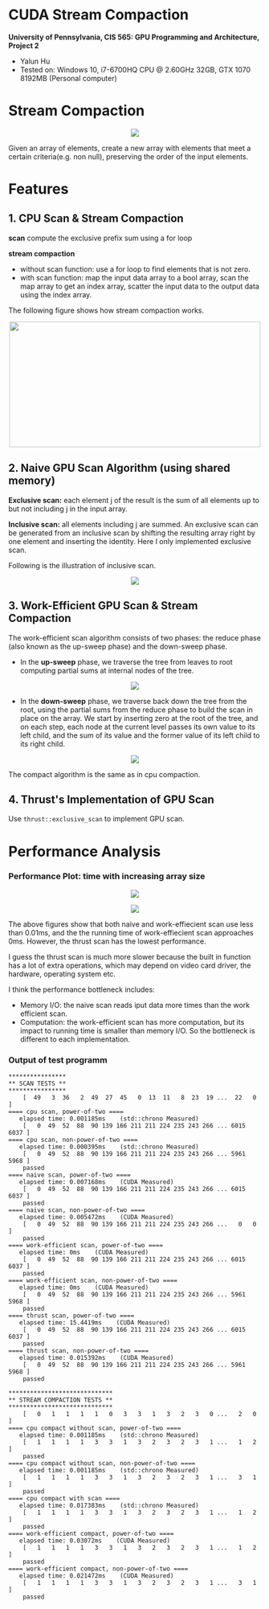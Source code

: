 CUDA Stream Compaction
======================

**University of Pennsylvania, CIS 565: GPU Programming and Architecture, Project 2**

* Yalun Hu
* Tested on: Windows 10, i7-6700HQ CPU @ 2.60GHz 32GB, GTX 1070 8192MB (Personal computer)

# Stream Compaction

<p align="center">
  <img src="img/StreamCompactionOverview.png">
</p>

Given an array of elements, create a new array with elements that meet a certain criteria(e.g. non null), preserving the order of the input elements.

# Features

## 1. CPU Scan & Stream Compaction

**scan**
compute the exclusive prefix sum using a for loop

**stream compaction**
* without scan function: use a for loop to find elements that is not zero.
* with scan function: map the input data array to a bool array, scan the map array to get an index array, scatter the input data to the output data using the index array.

The following figure shows how stream compaction works.

<p align="center">
  <img src="img/Scatter.png" height="250" width="500">
</p>

## 2. Naive GPU Scan Algorithm (using shared memory)

**Exclusive scan:** each element j of the result is the sum of all elements up to but not including j in the input array.

**Inclusive scan:** all elements including j are summed.
An exclusive scan can be generated from an inclusive scan by shifting the resulting array right by one element and inserting the identity. Here I only implemented exclusive scan.

Following is the illustration of inclusive scan.

<p align="center">
  <img src="img/NaiveScan.png">
</p>


## 3. Work-Efficient GPU Scan & Stream Compaction

The work-efficient scan algorithm consists of two phases: the reduce phase (also known as the up-sweep phase) and the down-sweep phase.
* In the **up-sweep** phase, we traverse the tree from leaves to root computing partial sums at internal nodes of the tree.

<p align="center">
  <img src="img/UpSweep.png">
</p>

* In the **down-sweep** phase, we traverse back down the tree from the root, using the partial sums from the reduce phase to build the scan in place on the array.  We start by inserting zero at the root of the tree, and on each step, each node at the current level passes its own value to its left child, and the sum of its value and the former value of its left child to its right child.

<p align="center">
  <img src="img/DownSweep.png">
</p>

The compact algorithm is the same as in cpu compaction.

## 4. Thrust's Implementation of GPU Scan

Use `thrust::exclusive_scan` to implement GPU scan.

# Performance Analysis

### Performance Plot: time with increasing array size

<p align="center">
  <img src="img/TimeChart.png">
</p>
<p align="center">
  <img src="img/TimePlot.png">
</p>

The above figures show that both naive and work-effiecient scan use less than 0.01ms, and the the running time of work-effiecient scan approaches 0ms. However, the thrust scan has the lowest performance.


I guess the thrust scan is much more slower because the built in function has a lot of extra operations, which may depend on video card driver, the hardware, operating system etc.

I think the performance bottleneck includes:
* Memory I/O: the naive scan reads iput data more times than the work efficient scan.
* Computation: the work-efficient scan has more computation, but its impact to running time is smaller than memory I/O.
So the bottleneck is different to each implementation.

### Output of test programm

```
****************
** SCAN TESTS **
****************
    [  49   3  36   2  49  27  45   0  13  11   8  23  19 ...  22   0 ]
==== cpu scan, power-of-two ====
   elapsed time: 0.001185ms    (std::chrono Measured)
    [   0  49  52  88  90 139 166 211 211 224 235 243 266 ... 6015 6037 ]
==== cpu scan, non-power-of-two ====
   elapsed time: 0.000395ms    (std::chrono Measured)
    [   0  49  52  88  90 139 166 211 211 224 235 243 266 ... 5961 5968 ]
    passed
==== naive scan, power-of-two ====
   elapsed time: 0.007168ms    (CUDA Measured)
    [   0  49  52  88  90 139 166 211 211 224 235 243 266 ... 6015 6037 ]
    passed
==== naive scan, non-power-of-two ====
   elapsed time: 0.005472ms    (CUDA Measured)
    [   0  49  52  88  90 139 166 211 211 224 235 243 266 ...   0   0 ]
    passed
==== work-efficient scan, power-of-two ====
   elapsed time: 0ms    (CUDA Measured)
    [   0  49  52  88  90 139 166 211 211 224 235 243 266 ... 6015 6037 ]
    passed
==== work-efficient scan, non-power-of-two ====
   elapsed time: 0ms    (CUDA Measured)
    [   0  49  52  88  90 139 166 211 211 224 235 243 266 ... 5961 5968 ]
    passed
==== thrust scan, power-of-two ====
   elapsed time: 15.4419ms    (CUDA Measured)
    [   0  49  52  88  90 139 166 211 211 224 235 243 266 ... 6015 6037 ]
    passed
==== thrust scan, non-power-of-two ====
   elapsed time: 0.015392ms    (CUDA Measured)
    [   0  49  52  88  90 139 166 211 211 224 235 243 266 ... 5961 5968 ]
    passed

*****************************
** STREAM COMPACTION TESTS **
*****************************
    [   0   1   1   1   1   0   3   3   1   3   2   3   0 ...   2   0 ]
==== cpu compact without scan, power-of-two ====
   elapsed time: 0.001185ms    (std::chrono Measured)
    [   1   1   1   1   3   3   1   3   2   3   2   3   1 ...   1   2 ]
    passed
==== cpu compact without scan, non-power-of-two ====
   elapsed time: 0.001185ms    (std::chrono Measured)
    [   1   1   1   1   3   3   1   3   2   3   2   3   1 ...   3   1 ]
    passed
==== cpu compact with scan ====
   elapsed time: 0.017383ms    (std::chrono Measured)
    [   1   1   1   1   3   3   1   3   2   3   2   3   1 ...   1   2 ]
    passed
==== work-efficient compact, power-of-two ====
   elapsed time: 0.03072ms    (CUDA Measured)
    [   1   1   1   1   3   3   1   3   2   3   2   3   1 ...   1   2 ]
    passed
==== work-efficient compact, non-power-of-two ====
   elapsed time: 0.021472ms    (CUDA Measured)
    [   1   1   1   1   3   3   1   3   2   3   2   3   1 ...   3   1 ]
    passed
```
